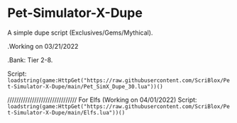 # Pet-Simulator-X-Dupe


A simple dupe script (Exclusives/Gems/Mythical).

.Working on 03/21/2022

.Bank: Tier 2-8.

Script: ```loadstring(game:HttpGet("https://raw.githubusercontent.com/ScriBlox/Pet-Simulator-X-Dupe/main/Pet_SimX_Dupe_30.lua"))()```

///////////////////////////////
For Elfs (Working on 04/01/2022)
Script: ```loadstring(game:HttpGet("https://raw.githubusercontent.com/ScriBlox/Pet-Simulator-X-Dupe/main/Elfs.lua"))()```
